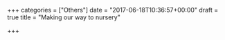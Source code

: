 +++
categories = ["Others"]
date = "2017-06-18T10:36:57+00:00"
draft = true
title = "Making our way to nursery"

+++
